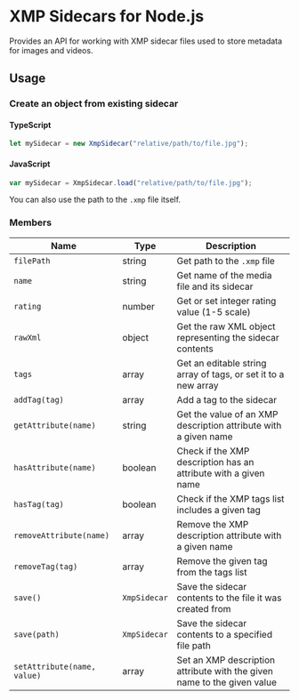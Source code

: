 # XMP Sidecars for Node.js
Provides an API for working with XMP sidecar files used to store metadata for images and videos.

## Usage
### Create an object from existing sidecar
#### TypeScript
```ts
let mySidecar = new XmpSidecar("relative/path/to/file.jpg");
```
#### JavaScript
```js
var mySidecar = XmpSidecar.load("relative/path/to/file.jpg");
```
You can also use the path to the `.xmp` file itself.

### Members
|Name|Type|Description|
|----|----|-------|
|`filePath`|string|Get path to the `.xmp` file|
|`name`|string|Get name of the media file and its sidecar|
|`rating`|number|Get or set integer rating value (1-5 scale)|
|`rawXml`|object|Get the raw XML object representing the sidecar contents|
|`tags`|array|Get an editable string array of tags, or set it to a new array|
|`addTag(tag)`|array|Add a tag to the sidecar|
|`getAttribute(name)`|string|Get the value of an XMP description attribute with a given name|
|`hasAttribute(name)`|boolean|Check if the XMP description has an attribute with a given name|
|`hasTag(tag)`|boolean|Check if the XMP tags list includes a given tag|
|`removeAttribute(name)`|array|Remove the XMP description attribute with a given name|
|`removeTag(tag)`|array|Remove the given tag from the tags list|
|`save()`|`XmpSidecar`|Save the sidecar contents to the file it was created from|
|`save(path)`|`XmpSidecar`|Save the sidecar contents to a specified file path|
|`setAttribute(name, value)`|array|Set an XMP description attribute with the given name to the given value|
